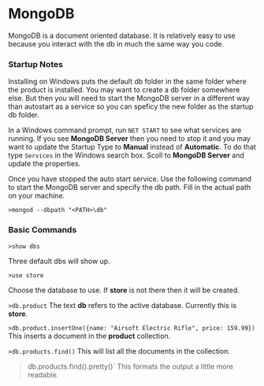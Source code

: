 # MongoDB

MongoDB is a document oriented database. It is relatively easy to use because you interact with the db in much the same way you code.


### Startup Notes

Installing on Windows puts the default db folder in the same folder where the product is installed. You may want to create a db folder somewhere else. But then you will need to start the MongoDB server in a different way than autostart as a service so you can speficy the new folder as the startup db folder.

In a Windows command prompt, run `NET START` to see what services are running. If you see **MongoDB Server** then you need to stop it and you may want to update the Startup Type to **Manual** instead of **Automatic**. To do that type `Services` in the Windows search box. Scoll to **MongoDB Server** and update the properties.

Once you have stopped the auto start service. Use the following command to start the MongoDB server and specify the db path. Fill in the actual path on your machine.

`>mongod --dbpath "<PATH>\db"`


### Basic Commands

`>show dbs`

Three default dbs will show up.

`>use store`

Choose the database to use. If **store** is not there then it will be created.

`>db.product`
The text **db** refers to the active database. Currently this is **store**.

`>db.product.insertOne({name: "Airsoft Electric Rifle", price: 159.99})`
This inserts a document in the **product** collection.

`>db.products.find()`
This will list all the documents in the collection.

>db.products.find().pretty()`
This formats the output a little more readable.



